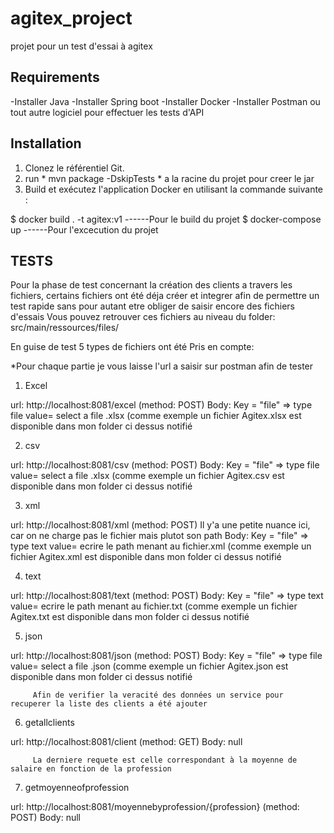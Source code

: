 # agitex_project
projet pour un test d'essai à agitex

## Requirements
-Installer Java
-Installer Spring boot
-Installer Docker
-Installer Postman ou tout autre logiciel pour effectuer les tests d'API

## Installation
1. Clonez le référentiel Git.
2. run * mvn package -DskipTests * a la racine du projet pour creer le jar
2. Build et exécutez l'application Docker en utilisant la commande suivante :

  $ docker build . -t agitex:v1     ------Pour le build du projet
  $ docker-compose up               ------Pour l'excecution du projet 

## TESTS
 Pour la phase de test concernant la création des clients a travers les fichiers, certains fichiers ont été déja créer et integrer afin de permettre un test rapide sans pour autant etre obliger de saisir encore des fichiers d'essais
 Vous pouvez retrouver ces fichiers au niveau du folder: src/main/ressources/files/
 
 En guise de test 5 types de fichiers ont été Pris en compte:
 
 *Pour chaque partie je vous laisse l'url a saisir sur postman afin de tester
 
  1. Excel
  
  url: http://localhost:8081/excel (method: POST)
  Body: Key = "file" => type file
       value= select a file .xlsx (comme exemple un fichier Agitex.xlsx est disponible dans mon folder ci dessus notifié
  
  2. csv
  
  url: http://localhost:8081/csv (method: POST)
  Body: Key = "file" => type file
       value= select a file .xlsx (comme exemple un fichier Agitex.csv est disponible dans mon folder ci dessus notifié
       
  3. xml
  
  url: http://localhost:8081/xml (method: POST)
  Il y'a une petite nuance ici, car on ne charge pas le fichier mais plutot son path
  Body: Key = "file" => type text
       value= ecrire le path menant au fichier.xml (comme exemple un fichier Agitex.xml est disponible dans mon folder ci dessus notifié
  
  4. text
  
  url: http://localhost:8081/text (method: POST)
  Body: Key = "file" => type text
       value= ecrire le path menant au fichier.txt (comme exemple un fichier Agitex.txt est disponible dans mon folder ci dessus notifié
  
  5. json
  
  url: http://localhost:8081/json (method: POST)
  Body: Key = "file" => type file
       value= select a file .json (comme exemple un fichier Agitex.json est disponible dans mon folder ci dessus notifié
       
         Afin de verifier la veracité des données un service pour recuperer la liste des clients a été ajouter
  
  6. getallclients
  
  url: http://localhost:8081/client (method: GET)
  Body: null
  
         La derniere requete est celle correspondant à la moyenne de salaire en fonction de la profession
         
   7. getmoyenneofprofession
   
  url: http://localhost:8081/moyennebyprofession/{profession} (method: POST)
  Body: null
